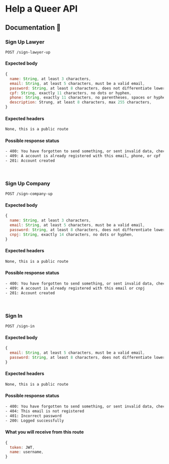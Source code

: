# Help a Queer API

## Documentation 🧾

### Sign Up Lawyer

```
POST /sign-lawyer-up
```

#### Expected body

```jsx
{
  name: String, at least 3 characters,
  email: String, at least 5 characters, must be a valid email,
  password: String, at least 8 characters, does not differentiate lower and upper cases,
  cpf: String, exactly 11 characters, no dots or hyphen,
  phone: String, exactly 11 characters, no parentheses, spaces or hyphen,
  description: Strung, at least 8 characters, max 255 characters,
}
```

#### Expected headers

```bash
None, this is a public route
```

#### Possible response status

```bash
- 400: You have forgotten to send something, or sent invalid data, check your parameters
- 409: A account is already registered with this email, phone, or cpf
- 201: Account created
```

</br>

### Sign Up Company

```
POST /sign-company-up
```

#### Expected body

```jsx
{
  name: String, at least 3 characters,
  email: String, at least 5 characters, must be a valid email,
  password: String, at least 8 characters, does not differentiate lower and upper cases,
  cnpj: String, exactly 14 characters, no dots or hyphen,
}
```

#### Expected headers

```bash
None, this is a public route
```

#### Possible response status

```bash
- 400: You have forgotten to send something, or sent invalid data, check your parameters
- 409: A account is already registered with this email or cnpj
- 201: Account created
```

</br>

### Sign In

```
POST /sign-in
```

#### Expected body

```jsx
{
  email: String, at least 5 characters, must be a valid email,
  password: String, at least 8 characters, does not differentiate lower and upper cases,
}
```

#### Expected headers

```bash
None, this is a public route
```

#### Possible response status

```bash
- 400: You have forgotten to send something, or sent invalid data, check your parameters
- 404: This email is not registered
- 401: Incorrect password
- 200: Logged successfully
```

#### What you will receive from this route

```jsx
{
  token: JWT,
  name: username,
}
```

</br>

